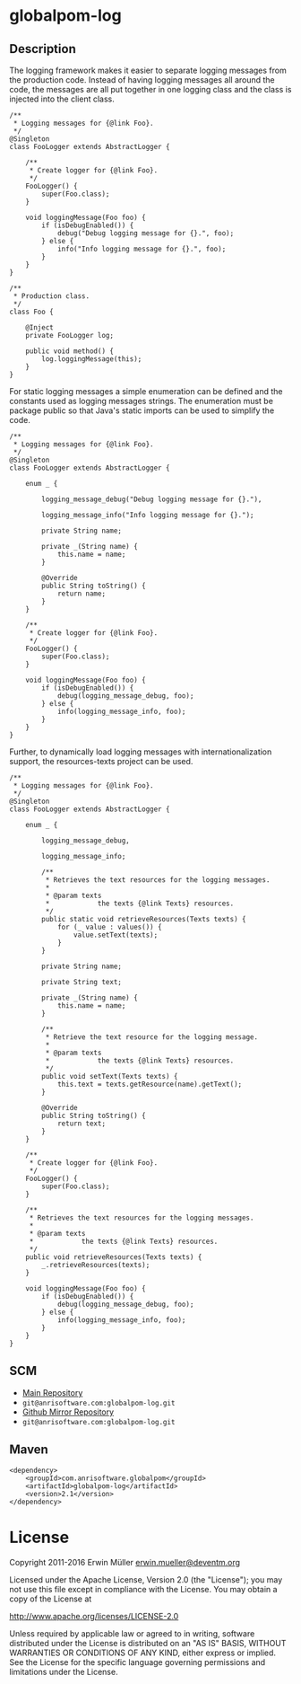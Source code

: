 # globalpom-log

## Description

The logging framework makes it easier to separate logging messages from the
production code. Instead of having logging messages all around the code, the
messages are all put together in one logging class and the class is injected
into the client class.

```
/**
 * Logging messages for {@link Foo}.
 */
@Singleton
class FooLogger extends AbstractLogger {

    /**
     * Create logger for {@link Foo}.
     */
    FooLogger() {
        super(Foo.class);
    }

    void loggingMessage(Foo foo) {
        if (isDebugEnabled()) {
            debug("Debug logging message for {}.", foo);
        } else {
            info("Info logging message for {}.", foo);
        }
    }
}

/**
 * Production class.
 */
class Foo {

    @Inject
    private FooLogger log;

    public void method() {
        log.loggingMessage(this);
    }
}
```

For static logging messages a simple enumeration can be defined and the
constants used as logging messages strings. The enumeration must be package
public so that Java's static imports can be used to simplify the code.

```
/**
 * Logging messages for {@link Foo}.
 */
@Singleton
class FooLogger extends AbstractLogger {

    enum _ {

        logging_message_debug("Debug logging message for {}."),

        logging_message_info("Info logging message for {}.");

        private String name;

        private _(String name) {
            this.name = name;
        }

        @Override
        public String toString() {
            return name;
        }
    }

    /**
     * Create logger for {@link Foo}.
     */
    FooLogger() {
        super(Foo.class);
    }

    void loggingMessage(Foo foo) {
        if (isDebugEnabled()) {
            debug(logging_message_debug, foo);
        } else {
            info(logging_message_info, foo);
        }
    }
}
```

Further, to dynamically load logging messages with internationalization
support, the resources-texts project can be used.

```
/**
 * Logging messages for {@link Foo}.
 */
@Singleton
class FooLogger extends AbstractLogger {

    enum _ {

        logging_message_debug,

        logging_message_info;

        /**
         * Retrieves the text resources for the logging messages.
         *
         * @param texts
         *            the texts {@link Texts} resources.
         */
        public static void retrieveResources(Texts texts) {
            for (_ value : values()) {
                value.setText(texts);
            }
        }

        private String name;

        private String text;

        private _(String name) {
            this.name = name;
        }

        /**
         * Retrieve the text resource for the logging message.
         *
         * @param texts
         *            the texts {@link Texts} resources.
         */
        public void setText(Texts texts) {
            this.text = texts.getResource(name).getText();
        }

        @Override
        public String toString() {
            return text;
        }
    }

    /**
     * Create logger for {@link Foo}.
     */
    FooLogger() {
        super(Foo.class);
    }

    /**
     * Retrieves the text resources for the logging messages.
     *
     * @param texts
     *            the texts {@link Texts} resources.
     */
    public void retrieveResources(Texts texts) {
        _.retrieveResources(texts);
    }

    void loggingMessage(Foo foo) {
        if (isDebugEnabled()) {
            debug(logging_message_debug, foo);
        } else {
            info(logging_message_info, foo);
        }
    }
}
```

## SCM

* [Main Repository](https://anrisoftware.com/projects/projects/globalpom-log/repository)
* `git@anrisoftware.com:globalpom-log.git`
* [Github Mirror Repository](https://github.com/devent/globalpom-log)
* `git@anrisoftware.com:globalpom-log.git`

## Maven

```
<dependency>
    <groupId>com.anrisoftware.globalpom</groupId>
    <artifactId>globalpom-log</artifactId>
    <version>2.1</version>
</dependency>
```

# License

Copyright 2011-2016 Erwin Müller <erwin.mueller@deventm.org>

Licensed under the Apache License, Version 2.0 (the "License");
you may not use this file except in compliance with the License.
You may obtain a copy of the License at

http://www.apache.org/licenses/LICENSE-2.0

Unless required by applicable law or agreed to in writing, software
distributed under the License is distributed on an "AS IS" BASIS,
WITHOUT WARRANTIES OR CONDITIONS OF ANY KIND, either express or implied.
See the License for the specific language governing permissions and
limitations under the License.

